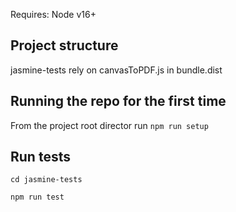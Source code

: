 Requires:
Node v16+

## Project structure

jasmine-tests rely on canvasToPDF.js in bundle.dist

## Running the repo for the first time

From the project root director run
`npm run setup`

## Run tests

`cd jasmine-tests`

`npm run test`
